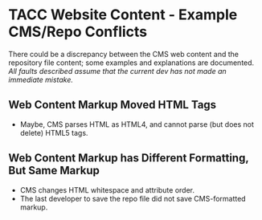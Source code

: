 # TACC Website Content - Example CMS/Repo Conflicts

There could be a discrepancy between the CMS web content and the repository file content; some examples and explanations are documented. _All faults described assume that the current dev has not made an immediate mistake._

## Web Content Markup Moved HTML Tags

- Maybe, CMS parses HTML as HTML4, and cannot parse (but does not delete) HTML5 tags.

## Web Content Markup has Different Formatting, But Same Markup

- CMS changes HTML whitespace and attribute order.
- The last developer to save the repo file did not save CMS-formatted markup.

